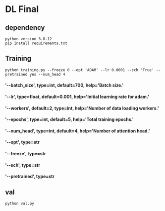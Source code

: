 # DL Final
## dependency
    python version 3.8.12
    pip install requirements.txt

## Training
    python training.py --freeze 0 --opt 'ADAM' --lr 0.0001 --sch 'True' --pretrained yes --num_head 4
#### '--batch_size', type=int, default=700, help='Batch size.'
#### '--lr', type=float, default=0.001, help='Initial learning rate for adam.'
#### '--workers', default=2, type=int, help='Number of data loading workers.'
#### '--epochs', type=int, default=5, help='Total training epochs.'
#### '--num_head', type=int, default=4, help='Number of attention head.'
#### '--opt', type=str
#### '--freeze', type=str
#### '--sch', type=str
#### '--pretrained', type=str


## val 
    python val.py